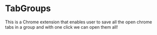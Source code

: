 # TabGroups
This is a Chrome extension that enables user to save all the open chrome tabs in a group and with one click we can open them all!
